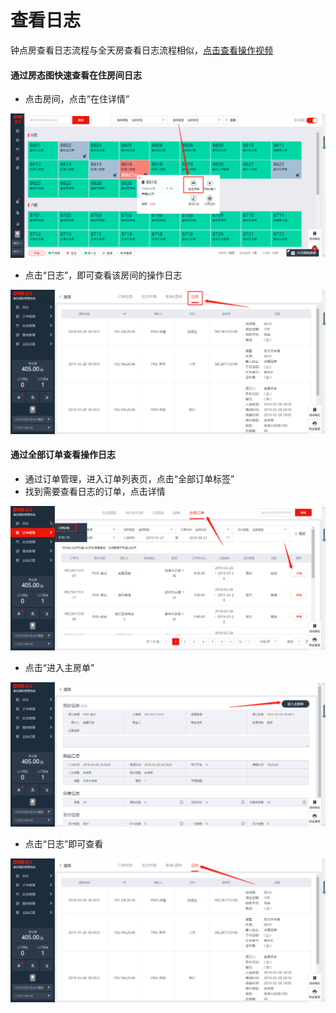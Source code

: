 # 查看日志

钟点房查看日志流程与全天房查看日志流程相似，[点击查看操作视频](http://crs-pms-vidio.oss-cn-beijing.aliyuncs.com/%E9%92%9F%E7%82%B9%E6%88%BF%E6%97%A5%E5%BF%97.mp4)

#### 通过房态图快速查看在住房间日志

* 点击房间，点击“在住详情”

![](../../.gitbook/assets/image%20%28338%29.png)

* 点击“日志”，即可查看该房间的操作日志

![](../../.gitbook/assets/image%20%28171%29.png)

#### 通过全部订单查看操作日志

* 通过订单管理，进入订单列表页，点击“全部订单标签”
* 找到需要查看日志的订单，点击详情

![](../../.gitbook/assets/image%20%28148%29.png)

* 点击“进入主房单”

![](../../.gitbook/assets/image%20%28558%29.png)

* 点击“日志”即可查看

![](../../.gitbook/assets/image%20%2894%29.png)

